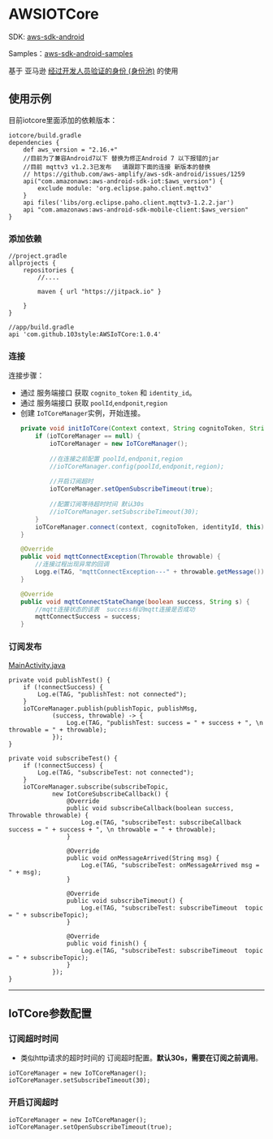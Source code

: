 # AWSIOTCore

SDK: [aws-sdk-android](https://github.com/aws-amplify/aws-sdk-android/)

Samples：[aws-sdk-android-samples](https://github.com/awslabs/aws-sdk-android-samples)

基于 亚马逊 [经过开发人员验证的身份 (身份池)](https://docs.aws.amazon.com/zh_cn/cognito/latest/developerguide/developer-authenticated-identities.html) 的使用


##  使用示例

目前iotcore里面添加的依赖版本：
```
iotcore/build.gradle
dependencies {
    def aws_version = "2.16.+"
    //目前为了兼容Android7以下 替换为修正Android 7 以下报错的jar
    //目前 mqttv3 v1.2.3已发布   请跟踪下面的连接 新版本的替换
    // https://github.com/aws-amplify/aws-sdk-android/issues/1259
    api("com.amazonaws:aws-android-sdk-iot:$aws_version") {
        exclude module: 'org.eclipse.paho.client.mqttv3'
    }
    api files('libs/org.eclipse.paho.client.mqttv3-1.2.2.jar')
    api "com.amazonaws:aws-android-sdk-mobile-client:$aws_version"
}
```

### 添加依赖
```
//project.gradle
allprojects {
    repositories {
        //....
       
        maven { url "https://jitpack.io" }
       
    }
}
```

```
//app/build.gradle
api 'com.github.103style:AWSIoTCore:1.0.4'
```

###  连接

连接步骤：

* 通过 服务端接口 获取 `cognito_token` 和 `identity_id`。
* 通过 服务端接口 获取 `poolId`,`endponit`,`region`
* 创建 `IoTCoreManager`实例，开始连接。
  ```java
  private void initIoTCore(Context context, String cognitoToken, String identityId) {
      if (ioTCoreManager == null) {
          ioTCoreManager = new IoTCoreManager();
          
          //在连接之前配置 poolId,endponit,region
          //ioTCoreManager.config(poolId,endponit,region);
          
          //开启订阅超时
          ioTCoreManager.setOpenSubscribeTimeout(true);
          
          //配置订阅等待超时时间 默认30s
          //ioTCoreManager.setSubscribeTimeout(30);
      }
      ioTCoreManager.connect(context, cognitoToken, identityId, this);
  }

  @Override
  public void mqttConnectException(Throwable throwable) {
      //连接过程出现异常的回调
      Logg.e(TAG, "mqttConnectException---" + throwable.getMessage());
  }

  @Override
  public void mqttConnectStateChange(boolean success, String s) {
      //mqtt连接状态的该表  success标识mqtt连接是否成功
      mqttConnectSuccess = success;
  }
  ```


### 订阅发布
[MainActivity.java](https://github.com/103style/AWSIoTCore/blob/master/app/src/main/java/com/lxk/libiotcore/MainActivity.java)
```
private void publishTest() {
    if (!connectSuccess) {
        Log.e(TAG, "publishTest: not connected");
    }
    ioTCoreManager.publish(publishTopic, publishMsg,
            (success, throwable) -> {
                Log.e(TAG, "publishTest: success = " + success + ", \n throwable = " + throwable);
            });
}

private void subscribeTest() {
    if (!connectSuccess) {
        Log.e(TAG, "subscribeTest: not connected");
    }
    ioTCoreManager.subscribe(subscribeTopic,
            new IotCoreSubscribeCallback() {
                @Override
                public void subscribeCallback(boolean success, Throwable throwable) {
                    Log.e(TAG, "subscribeTest: subscribeCallback success = " + success + ", \n throwable = " + throwable);
                }

                @Override
                public void onMessageArrived(String msg) {
                    Log.e(TAG, "subscribeTest: onMessageArrived msg = " + msg);
                }

                @Override
                public void subscribeTimeout() {
                    Log.e(TAG, "subscribeTest: subscribeTimeout  topic = " + subscribeTopic);
                }

                @Override
                public void finish() {
                    Log.e(TAG, "subscribeTest: subscribeTimeout  topic = " + subscribeTopic);
                }
            });
}
```

---


## IoTCore参数配置
### 订阅超时时间
* 类似http请求的超时时间的 订阅超时配置。**默认30s，需要在订阅之前调用**。
```
ioTCoreManager = new IoTCoreManager();
ioTCoreManager.setSubscribeTimeout(30);
```

### 开启订阅超时
```
ioTCoreManager = new IoTCoreManager();
ioTCoreManager.setOpenSubscribeTimeout(true);
```
